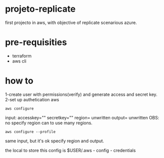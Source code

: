 # projeto-replicate

first projecto in aws, with objective of replicate scenarious azure.

# pre-requisities
 - terraform
 - aws cli

# how to
1-create user with permissions(verify) and generate access and secret key.
2-set up authetication aws
```
aws configure
```
input: 
    accesskey=""
    secretkey=""
    region= unwritten
    output= unwritten
OBS: no specify region can to use many regions.

```
aws configure --profile
```
same input, but it's ok specify region and output.

the local to store this config is $USER/.aws
    - config
    - credentials

